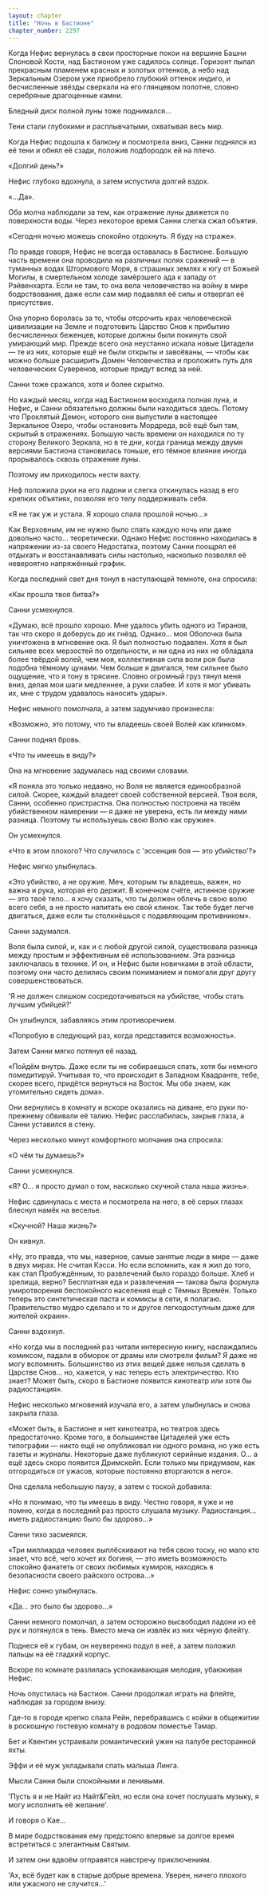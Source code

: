 ```yaml
---
layout: chapter
title: "Ночь в Бастионе"
chapter_number: 2297
---
```




Когда Нефис вернулась в свои просторные покои на вершине Башни Слоновой Кости, над Бастионом уже садилось солнце. Горизонт пылал прекрасным пламенем красных и золотых оттенков, а небо над Зеркальным Озером уже приобрело глубокий оттенок индиго, и бесчисленные звёзды сверкали на его глянцевом полотне, словно серебряные драгоценные камни.

Бледный диск полной луны тоже поднимался...

Тени стали глубокими и расплывчатыми, охватывая весь мир.

Когда Нефис подошла к балкону и посмотрела вниз, Санни поднялся из её тени и обнял её сзади, положив подбородок ей на плечо.

«Долгий день?»

Нефис глубоко вдохнула, а затем испустила долгий вздох.

«...Да».

Оба молча наблюдали за тем, как отражение луны движется по поверхности воды. Через некоторое время Санни слегка сжал объятия.

«Сегодня ночью можешь спокойно отдохнуть. Я буду на страже».

По правде говоря, Нефис не всегда оставалась в Бастионе. Большую часть времени она проводила на различных полях сражений — в туманных водах Штормового Моря, в страшных землях к югу от Божьей Могилы, в смертельном холоде замёрзшего ада к западу от Рэйвенхарта. Если не там, то она вела человечество на войну в мире бодрствования, даже если сам мир подавлял её силы и отвергал её присутствие.

Она упорно боролась за то, чтобы отсрочить крах человеческой цивилизации на Земле и подготовить Царство Снов к прибытию бесчисленных беженцев, которые должны были покинуть свой умирающий мир. Прежде всего она неустанно искала новые Цитадели — те из них, которые ещё не были открыты и завоёваны, — чтобы как можно больше расширить Домен Человечества и проложить путь для человеческих Суверенов, которые придут вслед за ней.

Санни тоже сражался, хотя и более скрытно.

Но каждый месяц, когда над Бастионом восходила полная луна, и Нефис, и Санни обязательно должны были находиться здесь. Потому что Проклятый Демон, которого они выпустили в настоящее Зеркальное Озеро, чтобы остановить Мордреда, всё ещё был там, скрытый в отражениях. Большую часть времени он находился по ту сторону Великого Зеркала, но в те дни, когда граница между двумя версиями Бастиона становилась тоньше, его тёмное влияние иногда прорывалось сквозь отражение луны.

Поэтому им приходилось нести вахту.

Неф положила руки на его ладони и слегка откинулась назад в его крепких объятиях, позволяя его телу поддерживать себя.

«Я не так уж и устала. Я хорошо спала прошлой ночью...»

Как Верховным, им не нужно было спать каждую ночь или даже довольно часто... теоретически. Однако Нефис постоянно находилась в напряжении из-за своего Недостатка, поэтому Санни поощрял её отдыхать и восстанавливать силы настолько, насколько позволял её невероятно напряжённый график.

Когда последний свет дня тонул в наступающей темноте, она спросила:

«Как прошла твоя битва?»

Санни усмехнулся.

«Думаю, всё прошло хорошо. Мне удалось убить одного из Тиранов, так что скоро я доберусь до их гнёзд. Однако... моя Оболочка была уничтожена в мгновение ока. Я был полностью подавлен. Хотя я был сильнее всех мерзостей по отдельности, и ни одна из них не обладала более твёрдой волей, чем моя, коллективная сила воли роя была подобна тёмному цунами. Чем больше я двигался, тем сильнее было ощущение, что я тону в трясине. Словно огромный груз тянул меня вниз, делая мои шаги медленнее, а руки слабее. И хотя я мог убивать их, мне с трудом удавалось наносить удары».

Нефис немного помолчала, а затем задумчиво произнесла:

«Возможно, это потому, что ты владеешь своей Волей как клинком».

Санни поднял бровь.

«Что ты имеешь в виду?»

Она на мгновение задумалась над своими словами.

«Я поняла это только недавно, но Воля не является единообразной силой. Скорее, каждый владеет своей собственной версией. Твоя воля, Санни, особенно пристрастна. Она полностью построена на твоём убийственном намерении — я даже не уверена, есть ли между ними разница. Поэтому ты используешь свою Волю как оружие».

Он усмехнулся.

«Что в этом плохого? Что случилось с 'эссенция боя — это убийство'?»

Нефис мягко улыбнулась.

«Это убийство, а не оружие. Меч, которым ты владеешь, важен, но важна и рука, которая его держит. В конечном счёте, истинное оружие — это твоё тело... я хочу сказать, что ты должен облечь в свою волю всего себя, а не просто напитать ею свой клинок. Так тебе будет легче двигаться, даже если ты столкнёшься с подавляющим противником».

Санни задумался.

Воля была силой, и, как и с любой другой силой, существовала разница между простым и эффективным её использованием. Эта разница заключалась в технике. И он, и Нефис были новичками в этой области, поэтому они часто делились своим пониманием и помогали друг другу совершенствоваться.

'Я не должен слишком сосредотачиваться на убийстве, чтобы стать лучшим убийцей?'

Он улыбнулся, забавляясь этим противоречием.

«Попробую в следующий раз, когда представится возможность».

Затем Санни мягко потянул её назад.

«Пойдём внутрь. Даже если ты не собираешься спать, хотя бы немного помедитируй. Учитывая то, что происходит в Западном Квадранте, тебе, скорее всего, придётся вернуться на Восток. Мы оба знаем, как утомительно сидеть дома».

Они вернулись в комнату и вскоре оказались на диване, его руки по-прежнему обвивали её талию. Нефис расслабилась, закрыв глаза, а Санни уставился в стену.

Через несколько минут комфортного молчания она спросила:

«О чём ты думаешь?»

Санни усмехнулся.

«Я? О... я просто думал о том, насколько скучной стала наша жизнь».

Нефис сдвинулась с места и посмотрела на него, в её серых глазах блеснул намёк на веселье.

«Скучной? Наша жизнь?»

Он кивнул.

«Ну, это правда, что мы, наверное, самые занятые люди в мире — даже в двух мирах. Не считая Кэсси. Но если вспомнить, как я жил до того, как стал Пробуждённым, то развлечений было гораздо больше. Хлеб и зрелища, верно? Бесплатная еда и развлечения — такова была формула умиротворения беспокойного населения ещё с Тёмных Времён. Только теперь это синтетическая паста и комиксы в сети, я полагаю. Правительство мудро сделало и то и другое легкодоступным даже для жителей окраин».

Санни вздохнул.

«Но когда мы в последний раз читали интересную книгу, наслаждались комиксом, падали в обморок от драмы или смотрели фильм? Я даже не могу вспомнить. Большинство из этих вещей даже нельзя сделать в Царстве Снов... но, кажется, у нас теперь есть электричество. Кто знает? Может быть, скоро в Бастионе появится кинотеатр или хотя бы радиостанция».

Нефис несколько мгновений изучала его, а затем улыбнулась и снова закрыла глаза.

«Может быть, в Бастионе и нет кинотеатра, но театров здесь предостаточно. Кроме того, в большинстве Цитаделей уже есть типографии — никто ещё не опубликовал ни одного романа, но уже есть газеты и журналы. Некоторые даже публикуют серийные издания. О... а ещё здесь скоро появится Дримскейп. Если только мы придумаем, как отгородиться от ужасов, которые постоянно вторгаются в него».

Она сделала небольшую паузу, а затем с тоской добавила:

«Но я понимаю, что ты имеешь в виду. Честно говоря, я уже и не помню, когда в последний раз просто слушала музыку. Радиостанция... иметь радиостанцию было бы здорово...»

Санни тихо засмеялся.

«Три миллиарда человек выплёскивают на тебя свою тоску, но мало кто знает, что всё, чего хочет их богиня, — это иметь возможность спокойно фанатеть от своих любимых кумиров, находясь в безопасности своего райского острова...»

Нефис сонно улыбнулась.

«Да... это было бы здорово...»

Санни немного помолчал, а затем осторожно высвободил ладони из её рук и потянулся в тень. Вместо меча он извлёк из них чёрную флейту.

Поднеся её к губам, он неуверенно подул в неё, а затем положил пальцы на её гладкий корпус.

Вскоре по комнате разлилась успокаивающая мелодия, убаюкивая Нефис.

Ночь опустилась на Бастион. Санни продолжал играть на флейте, наблюдая за городом внизу.

Где-то в городе крепко спала Рейн, перебравшись с койки в общежитии в роскошную гостевую комнату в родовом поместье Тамар.

Бет и Квентин устраивали романтический ужин на палубе ресторанной яхты.

Эффи и её муж укладывали спать малыша Линга.

Мысли Санни были спокойными и ленивыми.

'Пусть я и не Найт из Найт&Гейл, но если она хочет послушать музыку, я могу исполнить её желание'.

И говоря о Кае...

В мире бодрствования ему предстояло впервые за долгое время встретиться с элегантным Святым.

И затем они вдвоём отправятся навстречу приключениям.

'Ах, всё будет как в старые добрые времена. Уверен, ничего плохого или ужасного не случится...'

